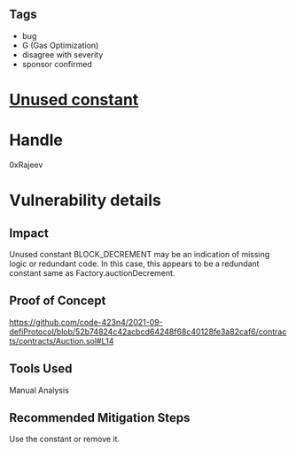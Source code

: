 ## Tags

- bug
- G (Gas Optimization)
- disagree with severity
- sponsor confirmed

# [Unused constant](https://github.com/code-423n4/2021-09-defiprotocol-findings/issues/156) 

# Handle

0xRajeev


# Vulnerability details

## Impact

Unused constant BLOCK_DECREMENT may be an indication of missing logic or redundant code. In this case, this appears to be a redundant constant same as Factory.auctionDecrement.

## Proof of Concept

https://github.com/code-423n4/2021-09-defiProtocol/blob/52b74824c42acbcd64248f68c40128fe3a82caf6/contracts/contracts/Auction.sol#L14

## Tools Used
Manual Analysis

## Recommended Mitigation Steps
Use the constant or remove it.

